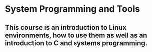 # System Programming and Tools

## This course is an introduction to Linux environments, how to use them as well as an introduction to C and systems programming. 
